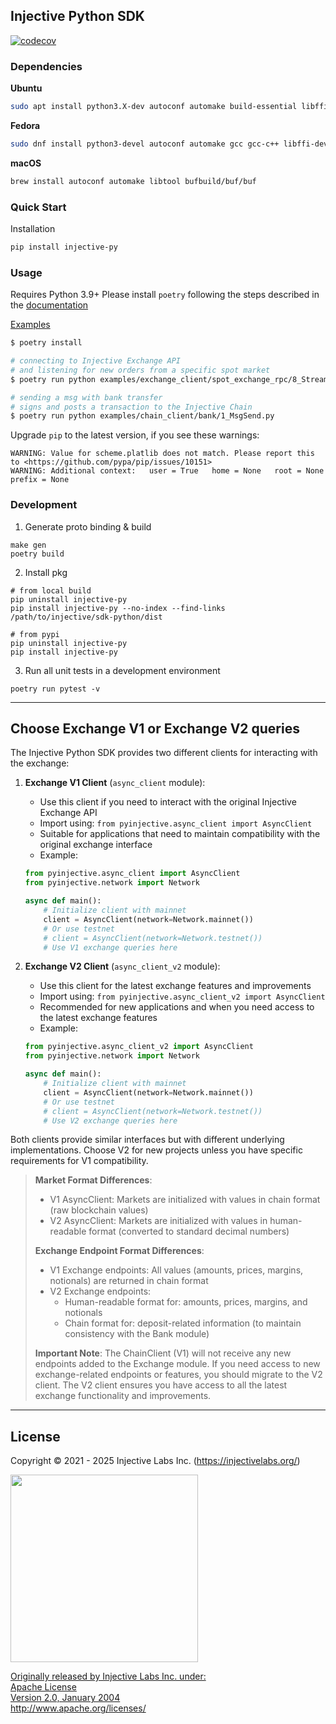 ## Injective Python SDK

[![codecov](https://codecov.io/gh/InjectiveLabs/sdk-python/graph/badge.svg?token=RBGK98G6F1)](https://codecov.io/gh/InjectiveLabs/sdk-python)

### Dependencies

**Ubuntu**
```bash
sudo apt install python3.X-dev autoconf automake build-essential libffi-dev libtool pkg-config
```
**Fedora**
```bash
sudo dnf install python3-devel autoconf automake gcc gcc-c++ libffi-devel libtool make pkgconfig
```

**macOS**

```bash
brew install autoconf automake libtool bufbuild/buf/buf
```

### Quick Start
Installation
```bash
pip install injective-py
```

### Usage
Requires Python 3.9+
Please install `poetry` following the steps described in the [documentation](https://python-poetry.org/docs/#installation)

[Examples](https://github.com/InjectiveLabs/sdk-python/tree/master/examples)
```bash
$ poetry install

# connecting to Injective Exchange API
# and listening for new orders from a specific spot market
$ poetry run python examples/exchange_client/spot_exchange_rpc/8_StreamOrderbookUpdate.py

# sending a msg with bank transfer
# signs and posts a transaction to the Injective Chain
$ poetry run python examples/chain_client/bank/1_MsgSend.py
```
Upgrade `pip` to the latest version, if you see these warnings:
  ```
  WARNING: Value for scheme.platlib does not match. Please report this to <https://github.com/pypa/pip/issues/10151>
  WARNING: Additional context:   user = True   home = None   root = None   prefix = None
  ```

### Development
1. Generate proto binding & build
  ```
  make gen
  poetry build
  ```

2. Install pkg
  ```
  # from local build
  pip uninstall injective-py
  pip install injective-py --no-index --find-links /path/to/injective/sdk-python/dist

  # from pypi
  pip uninstall injective-py
  pip install injective-py
  ```

3. Run all unit tests in a development environment
```
poetry run pytest -v
```

---

## Choose Exchange V1 or Exchange V2 queries

The Injective Python SDK provides two different clients for interacting with the exchange:

1. **Exchange V1 Client** (`async_client` module):
   - Use this client if you need to interact with the original Injective Exchange API
   - Import using: `from pyinjective.async_client import AsyncClient`
   - Suitable for applications that need to maintain compatibility with the original exchange interface
   - Example:
   ```python
   from pyinjective.async_client import AsyncClient
   from pyinjective.network import Network

   async def main():
       # Initialize client with mainnet
       client = AsyncClient(network=Network.mainnet())
       # Or use testnet
       # client = AsyncClient(network=Network.testnet())
       # Use V1 exchange queries here
   ```

2. **Exchange V2 Client** (`async_client_v2` module):
   - Use this client for the latest exchange features and improvements
   - Import using: `from pyinjective.async_client_v2 import AsyncClient`
   - Recommended for new applications and when you need access to the latest exchange features
   - Example:
   ```python
   from pyinjective.async_client_v2 import AsyncClient
   from pyinjective.network import Network

   async def main():
       # Initialize client with mainnet
       client = AsyncClient(network=Network.mainnet())
       # Or use testnet
       # client = AsyncClient(network=Network.testnet())
       # Use V2 exchange queries here
   ```

Both clients provide similar interfaces but with different underlying implementations. Choose V2 for new projects unless you have specific requirements for V1 compatibility.

> **Market Format Differences**:
> - V1 AsyncClient: Markets are initialized with values in chain format (raw blockchain values)
> - V2 AsyncClient: Markets are initialized with values in human-readable format (converted to standard decimal numbers)
>
> **Exchange Endpoint Format Differences**:
> - V1 Exchange endpoints: All values (amounts, prices, margins, notionals) are returned in chain format
> - V2 Exchange endpoints:
>   - Human-readable format for: amounts, prices, margins, and notionals
>   - Chain format for: deposit-related information (to maintain consistency with the Bank module)
>
> **Important Note**: The ChainClient (V1) will not receive any new endpoints added to the Exchange module. If you need access to new exchange-related endpoints or features, you should migrate to the V2 client. The V2 client ensures you have access to all the latest exchange functionality and improvements.

___

## License

Copyright © 2021 - 2025 Injective Labs Inc. (https://injectivelabs.org/)

<a href="https://drive.google.com/uc?export=view&id=1-fPQRh_D_dnun2yTtSsPW5MypVBOVYJP"><img src="https://drive.google.com/uc?export=view&id=1-fPQRh_D_dnun2yTtSsPW5MypVBOVYJP" style="width: 300px; max-width: 100%; height: auto" />

Originally released by Injective Labs Inc. under: <br />
Apache License <br />
Version 2.0, January 2004 <br />
http://www.apache.org/licenses/
